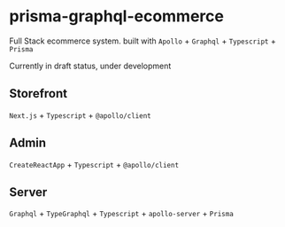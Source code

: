 # prisma-graphql-ecommerce

Full Stack ecommerce system. built with `Apollo` + `Graphql` + `Typescript` + `Prisma`

Currently in draft status, under development

## Storefront

`Next.js` + `Typescript` + `@apollo/client`

## Admin

`CreateReactApp` + `Typescript` + `@apollo/client`

## Server

`Graphql` + `TypeGraphql` + `Typescript` + `apollo-server` + `Prisma`
